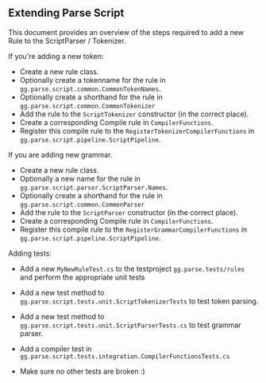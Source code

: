 Extending Parse Script
----------------------

This document provides an overview of the steps required to add a new Rule to the ScriptParser / Tokenizer.

If you're adding a new token:

- Create a new rule class.
- Optionally create a tokenname for the rule in `gg.parse.script.common.CommonTokenNames`.
- Optionally create a shorthand for the rule in `gg.parse.script.common.CommonTokenizer`
- Add the rule to the `ScriptTokenizer` constructor (in the correct place).
- Create a corresponding Compile rule in `CompilerFunctions`.
- Register this compile rule to the `RegisterTokenizerCompilerFunctions` in `gg.parse.script.pipeline.ScriptPipeline`.

If you are adding new grammar.

- Create a new rule class.
- Optionally a new name for the rule in `gg.parse.script.parser.ScriptParser.Names`.
- Optionally create a shorthand for the rule in `gg.parse.script.common.CommonParser`
- Add the rule to the `ScriptParser` constructor (in the correct place).
- Create a corresponding Compile rule in `CompilerFunctions`.
- Register this compile rule to the `RegisterGrammarCompilerFunctions` in `gg.parse.script.pipeline.ScriptPipeline`.

Adding tests:

- Add a new `MyNewRuleTest.cs` to the testproject `gg.parse.tests/rules` and perform the appropriate unit tests
- Add a new test method to `gg.parse.script.tests.unit.ScriptTokenizerTests` to test token parsing.
- Add a new test method to `gg.parse.script.tests.unit.ScriptParserTests.cs` to test grammar parser.
- Add a compiler test in `gg.parse.script.tests.integration.CompilerFunctionsTests.cs`

- Make sure no other tests are broken :)
